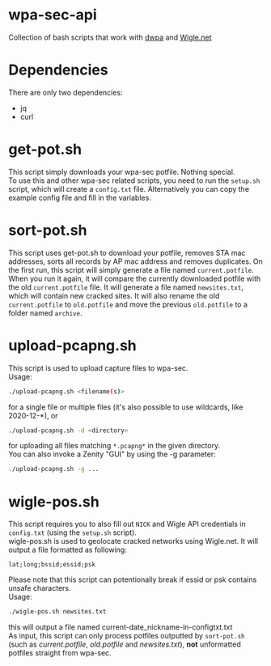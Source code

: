 # wpa-sec-api

Collection of bash scripts that work with [dwpa](https://github.com/RealEnder/dwpa) and [Wigle.net](https://wigle.net/)

# Dependencies
There are only two dependencies:

* jq
* curl

# get-pot.sh
This script simply downloads your wpa-sec potfile. Nothing special.  
To use this and other wpa-sec related scripts, you need to run the `setup.sh` script, which will create a `config.txt` file. Alternatively you can copy the example config file and fill in the variables.

# sort-pot.sh
This script uses get-pot.sh to download your potfile, removes STA mac addresses, sorts all records by AP mac address and removes duplicates. On the first run, this script will simply generate a file named `current.potfile`. When you run it again, it will compare the currently downloaded potfile with the old `current.potfile` file. It will generate a file named `newsites.txt`, which will contain new cracked sites. It will also rename the old `current.potfile` to `old.potfile` and move the previous `old.potfile` to a folder named `archive`.

# upload-pcapng.sh
This script is used to upload capture files to wpa-sec.  
Usage:
```sh
./upload-pcapng.sh <filename(s)>
```
for a single file or multiple files (it's also possible to use wildcards, like 2020-12-\*), or
```sh
./upload-pcapng.sh -d <directory>
```
for uploading all files matching `*.pcapng*` in the given directory.  
You can also invoke a Zenity "GUI" by using the -g parameter:
```sh
./upload-pcapng.sh -g ...
```

# wigle-pos.sh
This script requires you to also fill out `NICK` and Wigle API credentials in `config.txt` (using the `setup.sh` script).  
wigle-pos.sh is used to geolocate cracked networks using Wigle.net. It will output a file formatted as following:  
```
lat;long;bssid;essid;psk
```
Please note that this script can potentionally break if essid or psk contains unsafe characters.  
Usage:
```sh
./wigle-pos.sh newsites.txt
```
this will output a file named current-date_nickname-in-configtxt.txt  
As input, this script can only process potfiles outputted by `sort-pot.sh` (such as *current.potfile*, *old.potfile* and *newsites.txt*), **not** unformatted potfiles straight from wpa-sec.
